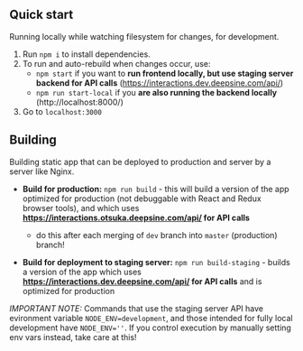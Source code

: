 ## Quick start

Running locally while watching filesystem for changes, for development.

1. Run `npm i` to install dependencies.
2. To run and auto-rebuild when changes occur, use:
   - `npm start` if you want to **run frontend locally, but use staging server backend for API calls** (https://interactions.dev.deepsine.com/api/)
   - `npm run start-local` if you **are also running the backend locally** (http://localhost:8000/)
3. Go to `localhost:3000`

## Building

Building static app that can be deployed to production and server by a
server like Nginx.

- **Build for production:** `npm run build` - this will build a version of the app
  optimized for production (not debuggable with React and Redux browser tools), and
  which uses **https://interactions.otsuka.deepsine.com/api/ for API calls**

  - do this after each merging of `dev` branch into `master` (production) branch!

- **Build for deployment to staging server:** `npm run build-staging` - builds a version
  of the app which uses **https://interactions.dev.deepsine.com/api/ for API calls**
  and is optimized for production

_IMPORTANT NOTE:_ Commands that use the staging server API have evironment
variable `NODE_ENV=development`, and those intended for fully local development
have `NODE_ENV=''`. If you control execution by manually setting env vars instead,
take care at this!
